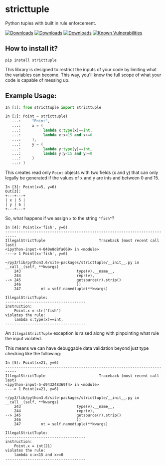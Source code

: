 # stricttuple

Python tuples with built in rule enforcement.

[![Downloads](https://pepy.tech/badge/stricttuple)](https://pepy.tech/project/stricttuple)
[![Downloads](https://pepy.tech/badge/stricttuple/month)](https://pepy.tech/project/stricttuple)
[![Downloads](https://pepy.tech/badge/stricttuple/week)](https://pepy.tech/project/stricttuple)
[![Known Vulnerabilities](https://snyk.io//test/github/CodyKochmann/stricttuple/badge.svg?targetFile=requirements.txt)](https://snyk.io//test/github/CodyKochmann/stricttuple?targetFile=requirements.txt)

## How to install it?

```
pip install stricttuple
```

This library is designed to restrict the inputs of your code by limiting what
the variables can become. This way, you'll know the full scope of what your code
is capable of messing up.

## Example Usage:

```python
In [1]: from stricttuple import stricttuple

In [2]: Point = stricttuple(
   ...:     "Point",
   ...:     x = (
   ...:          lambda x:type(x)==int,
   ...:          lambda x:x<15 and x>=0
   ...:     ),
   ...:     y = (
   ...:          lambda y:type(y)==int,
   ...:          lambda y:y<15 and y>=0
   ...:     )
   ...: )
```
This creates read only `Point` objects with two fields (x and y) that can only legally
be generated if the values of x and y are ints and between 0 and 15.
```
In [3]: Point(x=5, y=6)
Out[3]:
+---+---+
| x | 5 |
| y | 6 |
+---+---+
```
So, what happens if we assign `x` to the string `"fish"`?
```
In [4]: Point(x='fish', y=6)
---------------------------------------------------------------------------
IllegalStrictTuple                        Traceback (most recent call last)
<ipython-input-4-040e8d8fa069> in <module>
----> 1 Point(x='fish', y=6)

~/py3/lib/python3.6/site-packages/stricttuple/__init__.py in __call__(self, **kwargs)
    243                         type(v).__name__,
    244                         repr(v),
--> 245                         getsource(r).strip()
    246                         ))
    247         nt = self.namedtuple(**kwargs)

IllegalStrictTuple:
------------------------------------
instruction:
	Point.x = str('fish')
violates the rule:
	lambda x:type(x)==int,
------------------------------------
```

An `IllegalStrictTuple` exception is raised along with pinpointing what rule the input violated.

This means we can have debuggable data validation beyond just type checking like the following:

```
In [5]: Point(x=21, y=6)
---------------------------------------------------------------------------
IllegalStrictTuple                        Traceback (most recent call last)
<ipython-input-5-d943248369f4> in <module>
----> 1 Point(x=21, y=6)

~/py3/lib/python3.6/site-packages/stricttuple/__init__.py in __call__(self, **kwargs)
    243                         type(v).__name__,
    244                         repr(v),
--> 245                         getsource(r).strip()
    246                         ))
    247         nt = self.namedtuple(**kwargs)

IllegalStrictTuple:
------------------------------------
instruction:
	Point.x = int(21)
violates the rule:
	lambda x:x<15 and x>=0
------------------------------------
```
